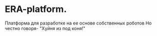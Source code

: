 # ERA-platform.
Платформа для разработке на ее основе собственных роботов 
Но честно говоря- "Хуйня из под коня!"
